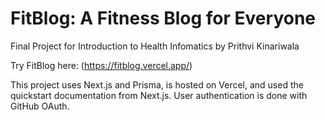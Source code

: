 # FitBlog: A Fitness Blog for Everyone
Final Project for Introduction to Health Infomatics by Prithvi Kinariwala

Try FitBlog here: (https://fitblog.vercel.app/)

This project uses Next.js and Prisma, is hosted on Vercel, and used the quickstart documentation from Next.js. User authentication is done with GitHub OAuth.
